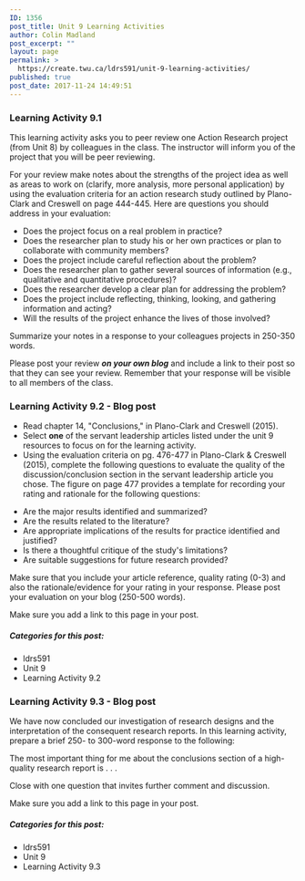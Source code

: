 ```yaml
---
ID: 1356
post_title: Unit 9 Learning Activities
author: Colin Madland
post_excerpt: ""
layout: page
permalink: >
  https://create.twu.ca/ldrs591/unit-9-learning-activities/
published: true
post_date: 2017-11-24 14:49:51
---
```

<h3>Learning Activity 9.1</h3>

This learning activity asks you to peer review one Action Research project (from Unit 8) by colleagues in the class. The instructor will inform you of the project that you will be peer reviewing.

For your review make notes about the strengths of the project idea as well as areas to work on (clarify, more analysis, more personal application) by using the evaluation criteria for an action research study outlined by Plano-Clark and Creswell on page 444-445. Here are questions you should address in your evaluation:

<ul>
<li>Does the project focus on a real problem in practice?</li>
<li>Does the researcher plan to study his or her own practices or plan to collaborate with community members?</li>
<li>Does the project include careful reflection about the problem?</li>
<li>Does the researcher plan to gather several sources of information (e.g., qualitative and quantitative procedures)?</li>
<li>Does the researcher develop a clear plan for addressing the problem?</li>
<li>Does the project include reflecting, thinking, looking, and gathering information and acting?</li>
<li>Will the results of the project enhance the lives of those involved?</li>
</ul>

Summarize your notes in a response to your colleagues projects in 250-350 words.

Please post your review <strong><em>on your own blog</em></strong> and include a link to their post so that they can see your review. Remember that your response will be visible to all members of the class.

<h3>Learning Activity 9.2 - Blog post</h3>

<ul>
<li>Read chapter 14, "Conclusions," in Plano-Clark and Creswell (2015).</li>
<li>Select <strong>one</strong> of the servant leadership articles listed under the unit 9 resources to focus on for the learning activity.</li>
<li>Using the evaluation criteria on pg. 476-477 in Plano-Clark &amp; Creswell (2015), complete the following questions to evaluate the quality of the discussion/conclusion section in the servant leadership article you chose. The figure on page 477 provides a template for recording your rating and rationale for the following questions:</li>
</ul>

<ul>
    <li>Are the major results identified and summarized?</li>
    <li>Are the results related to the literature?</li>
    <li>Are appropriate implications of the results for practice identified and justified?</li>
    <li>Is there a thoughtful critique of the study's limitations?</li>
    <li>Are suitable suggestions for future research provided?</li>
</ul>

Make sure that you include your article reference, quality rating (0-3) and also the rationale/evidence for your rating in your response. Please post your evaluation on your blog (250-500 words).

Make sure you add a link to this page in your post.

<h5>Categories for this post:</h5>

<ul>
<li>ldrs591</li>
<li>Unit 9</li>
<li>Learning Activity 9.2</li>
</ul>

<h3>Learning Activity 9.3 - Blog post</h3>

We have now concluded our investigation of research designs and the interpretation of the consequent research reports. In this learning activity, prepare a brief 250- to 300-word response to the following:

The most important thing for me about the conclusions section of a high-quality research report is . . .

Close with one question that invites further comment and discussion.

Make sure you add a link to this page in your post.

<h5>Categories for this post:</h5>

<ul>
<li>ldrs591</li>
<li>Unit 9</li>
<li>Learning Activity 9.3</li>
</ul>

&nbsp;
